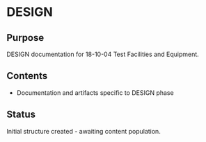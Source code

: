 # DESIGN

## Purpose
DESIGN documentation for 18-10-04 Test Facilities and Equipment.

## Contents
- Documentation and artifacts specific to DESIGN phase

## Status
Initial structure created - awaiting content population.
